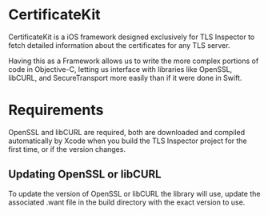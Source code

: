 # CertificateKit

CertificateKit is a iOS framework designed exclusively for TLS Inspector to fetch
detailed information about the certificates for any TLS server.

Having this as a Framework allows us to write the more complex portions of code
in Objective-C, letting us interface with libraries like OpenSSL, libCURL,
and SecureTransport more easily than if it were done in Swift.

# Requirements

OpenSSL and libCURL are required, both are downloaded and compiled automatically
by Xcode when you build the TLS Inspector project for the first time, or if the
version changes.

## Updating OpenSSL or libCURL

To update the version of OpenSSL or libCURL the library will use, update the
associated .want file in the build directory with the exact version to use.